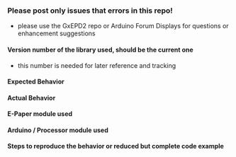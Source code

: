 ### Please post only issues that errors in this repo!
- please use the GxEPD2 repo or Arduino Forum Displays for questions or enhancement suggestions

#### Version number of the library used, should be the current one
- this number is needed for later reference and tracking

#### Expected Behavior

#### Actual Behavior

#### E-Paper module used

#### Arduino / Processor module used

#### Steps to reproduce the behavior or reduced but complete code example
